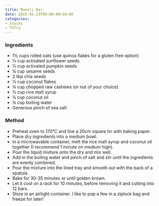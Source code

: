 ```yaml
---
title: Muesli Bar
date: 2015-05-23T00:00:00+10:00
categories:
- Snacks
- ToTry
---
```









### Ingredients

* 1½ cups rolled oats (use quinoa flakes for a gluten free option)
* ⅓ cup activated sunflower seeds
* ⅓ cup activated pumpkin seeds
* ¼ cup sesame seeds
* 2 tbp chia seeds
* ⅓ cup coconut flakes
* ¼ cup chopped raw cashews (or nut of your choice)
* ½ cup rice malt syrup
* ¼ cup coconut oil
* ¼ cup boiling water
* Generous pinch of sea salt

### Method

* Preheat oven to 170°C and line a 20cm square tin with baking paper.
* Place dry ingredients into a medium bowl.
* In a microwavable container, melt the rice malt syrup and coconut oil together (I recommend 1 minute on medium high).
* Pour the liquid mixture onto the dry and mix well.
* Add in the boiling water and pinch of salt and stir until the ingredients are evenly combined.
* Pour the mixture into the lined tray and smooth out with the back of a spatula.
* Bake for 30-35 minutes or until golden brown.
* Let it cool on a rack for 10 minutes, before removing it and cutting into 12 bars.
* Store in an airtight container. I like to pop a few in a ziplock bag and freeze for later!

